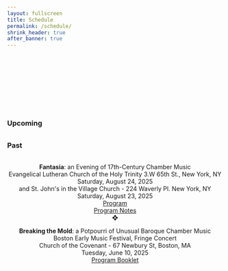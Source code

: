 ```yaml
---
layout: fullscreen
title: Schedule
permalink: /schedule/
shrink_header: true
after_banner: true
---
```


<div style="height: 8rem;"></div>

### Upcoming

<div style="text-align: center; max-width: 800px; margin: 2rem auto;">
  
</div>


### Past

<div style="text-align: center; max-width: 800px; margin: 2rem auto;">
  <p>
    <strong>Fantasia</strong>: an Evening of 17th-Century Chamber Music <br>
    Evangelical Lutheran Church of the Holy Trinity 3.W 65th St., New York, NY <br>
    Saturday, August 24, 2025 <br>
    and
    St. John's in the Village Church - 224 Waverly Pl. New York, NY <br>
    Saturday, August 23, 2025 <br>
    <a href="https://drive.google.com/file/d/1_5D-rb6YZHDw3d3J9vgl0KQV77ChwrCi/view?usp=sharing">Program</a><br>
    <a href="https://drive.google.com/file/d/1Ou0IqHm9uwKN51Uz-gMEIz20hyR-4D-D/view?usp=sharing">Program Notes</a><br>
    &#10070; <br>
  </p>
  <p>
    <strong>Breaking the Mold</strong>: a Potpourri of Unusual Baroque Chamber Music <br>
    Boston Early Music Festival, Fringe Concert  <br>
    Church of the Covenant - 67 Newbury St, Boston, MA <br>
    Tuesday, June 10, 2025 <br>    
    <a href="https://drive.google.com/file/d/16TCgLCXEd9ZRXFPTk6t5FfU_FxQX5Kks/view?usp=sharing/">Program Booklet</a><br>
  </p>
</div>


